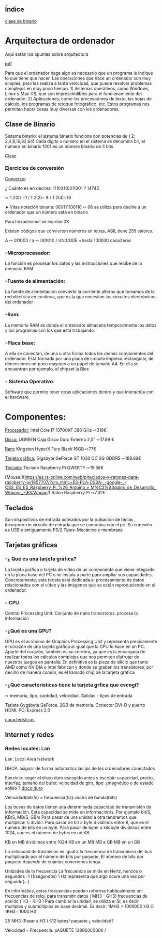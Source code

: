 ## Índice
[clase de binario](#Binario)
# Arquitectura de ordenador
Aquí están los apuntes sobre arquitectura 

[pdf](https://grandecovian.es/FGC/files/D.%20Tecnolog%C3%ADa/TIC%20I/Arquitectura/Arquitectura%20de%20ordenadores.pdf)

Para que el ordenador haga algo es necesario que un programa le indique lo que tiene que hacer.
Las operaciones que hace un ordenador son muy simples, pero las realiza a tanta velocidad, que
puede resolver problemas complejos en muy poco tiempo. 1) Sistemas operativos, como Windows, Linux y Mac OS, que son imprescindibles para el
funcionamiento del ordenador. 2) Aplicaciones, como los procesadores de texto, las hojas de cálculo, los programas de retoque
fotográfico, etc. Estos programas nos permiten hacer cosas muy diversas con los
ordenadores.

## Clase de Binario

Sistema binario: el sistema binario funciona con potencias de ( 2; 2,4,8,16,32,64) Cada dígito o número en el sistema se denomina bit, el número en binario 1001 
es un número binario de 4 bits.

[Clase](https://github.com/d-prieto/Inkscape-fresado-y-soldadura/blob/main/bits%20y%20bytes.md)

### Ejercicios de conversión
[Conversor](https://es.convertbinary.com/binario-a-decimal/)

¿ Cuánto es en decimal 11100110011001 ? 14745

⇨ 1.2(0) =1 / 1.2(3)= 8 / 1.2(4)=16

➤ Vitas notación binaria: 060111100110 ⇨ 06 se utiliza para decirle a un ordenador que un número está en binario


Para hexadecimal se escribe 0X

Existen códigos que convierten números en letras, ASIL tiene 255 valores.

A ⇨ 011000 / a ⇨ 001010 / UNICODE =hasta 100000 caracteres

### ‣Microprocesador: 
La función es procesar los datos y las instrucciones que recibe de la memoria RAM

### ‣Fuente de alimentación: 
La fuente de alimentación convierte la corriente alterna que tomamos de
la red eléctrica en continua, que es la que necesitan los circuitos electrónicos
del ordenador

### ‣Ram: 
La memoria RAM es donde el ordenador almacena temporalmente los datos y los programas
con los que está trabajando.

### ‣Placa base: 
A ella se conectan, de una u otra forma todos los demás componentes del ordenador. Está formada por una placa de circuito
impreso rectangular, de dimensiones un poco mayores a un papel de tamaño A4. En ella se encuentran por ejemplo, el chipset la Bios

### ‣ Sistema Operativo: 
Software que permite tener otras aplicaciones dentro y que interactúa con el hardware

# Componentes:
[Procesador:](https://www.pccomponentes.com/intel-core-i7-10700kf-380-ghz?gclsrc=aw.ds&gclid=Cj0KCQjwqKuKBhCxARIsACf4XuE3JHEseijgf67IeliTR20gCQWV7VReOxEXdpEev9SDnDaeXnIV-ZAaAjjREALw_wcB) Intel Core I7 10700KF 380 GHz ⇨319€

[Disco:](https://www.amazon.es/UGREEN-Carcasa-Disco-9-5mm-Altura/dp/B07D2BHVBD/ref=asc_df_B07D2BHVBD/?tag=googshopes-21&linkCode=df0&hvadid=356462045935&hvpos=&hvnetw=g&hvrand=12019956016998348461&hvpone=&hvptwo=&hvqmt=&hvdev=c&hvdvcmdl=&hvlocint=&hvlocphy=1005427&hvtargid=pla-562687927881&psc=1) UGREEN Caja Disco Duro Externo 2,5" ⇨17.99 €

[Ram:](https://www.pccomponentes.com/kingston-hyperx-fury-black-16gb-ddr4-2666mhz-pc-21300-cl16?gclsrc=aw.ds&gclid=Cj0KCQjwqKuKBhCxARIsACf4XuGmCZ3S87Aiq_v6EC91yFaLgdgjA-Fbmyv347Y4y8vRme3O3HlgmzsaAgrXEALw_wcB) Kingston HyperX Fury Black 16GB ⇨77€

[Tarjeta gráfica:](https://www.pccomponentes.com/gigabyte-geforce-gt-1030-oc-2g-gddr5?gclsrc=aw.ds&gclid=Cj0KCQjwqKuKBhCxARIsACf4XuHhJaPmtEpM2bSBjMA_8QJ9suvYveggQjm1Wi1iuaM4sn1ixAWVwFEaAlG1EALw_wcB) Gigabyte GeForce GT 1030 OC 2G GDDR5 ⇨188.99€

[Teclado:](https://es.rs-online.com/web/p/teclados-y-ratones-para-raspberry-pi/1857714/?cm_mmc=ES-PLA-DS3A-_-google-_-CSS_ES_ES_Raspberry_Pi_%26_Arduino_y_M%C3%B3dulos_de_Desarrollo_Whoop-_-(ES:Whoop!)+Teclados+y+Ratones+para+Raspberry+Pi-_-1857714&matchtype=&pla-318820722176&gclid=EAIaIQobChMI-ZHE2b6S8wIVjNrVCh0SWgiIEAYYBSABEgL3dPD_BwE&gclsrc=aw.ds) Teclado Raspberry Pi QWERTY ⇨15.58€

[Mouse:](https://es.rs-online.com/web/p/teclados-y-ratones-para-raspberry-pi/1857707/?cm_mmc=ES-PLA-DS3A-_-google-_-CSS_ES_ES_Raspberry_Pi_%26_Arduino_y_M%C3%B3dulos_de_Desarrollo_Whoop-_-(ES:Whoop!) Ratón Raspberry Pi ⇨7.32€


## Teclados
Son dispositivos de entrada activados por  la pulsación de teclas , incorporan in circuito de entrada que se comunica con el pc. Su conexión es USB y antiguamente PS/2
Tipos: Mecánico y membrana

## Tarjetas gráficas

### ‣¿ Qué es una tarjeta gráfica? 

La tarjeta gráfica o tarjeta de vídeo de un componente que viene integrado en la placa base del PC o se instala a parte para ampliar sus capacidades. Concretamente, esta tarjeta está dedicada al procesamiento de datos relacionados con el vídeo y las imágenes que se están reproduciendo en el ordenador.

### ‣ CPU  :
Central Processing Unit.  Conjunto de nano transistores. procesa la información

### ‣¿Qué es una GPU?

GPU es el acrónimo de Graphics Processing Unit y representa precisamente el corazón de una tarjeta gráfica al igual que la CPU lo hace en un PC. Aparte del corazón, también es su cerebro, ya que es la encargada de realizar todos los cálculos complejos que nos permiten disfrutar de nuestros juegos en pantalla. En definitiva es la pieza de silicio que tanto AMD como NVIDIA o Intel fabrican y donde se graban los transistores, por decirlo de manera común, es el llamado chip de la tarjeta gráfica.

### ‣¿Qué características tiene la tarjeta grfica que escogí?
⇨ memoria, tipo, cantidad, velocidad.
Salidas - tipos de entrada

Tarjeta Gygabyte GeForce. 2GB de memoria. Conector DVI-D y puerto HDMI. PCI Express 2.0

[características](https://www.opirata.com/p/tarjeta-grafica-gigabyte-geforce-gt-1030-oc-2gb-ddr5)


## Internet y redes
### Redes locales: Lan
Lan: Local Area Network

DHCP: asignar de forma automatica las ips de los ordenadores conectados

Ejercicio: coger el disco duro escogido antes y escribir: 
capacidad, precio, interfaz, tamaño del búfer, velocidad de giro, tipo: ¿magnético o de estado sólido ?
[disco duro](https://www.amazon.es/UGREEN-Carcasa-Disco-9-5mm-Altura/dp/B07D2BHVBD/ref=asc_df_B07D2BHVBD/?tag=googshopes-21&linkCode=df0&hvadid=356462045935&hvpos=&hvnetw=g&hvrand=12019956016998348461&hvpone=&hvptwo=&hvqmt=&hvdev=c&hvdvcmdl=&hvlocint=&hvlocphy=1005427&hvtargid=pla-562687927881&psc=1)

Velocidad(bits/s) = frecuencia(hz).ancho de banda(bits)

Los buses de datos tienen una determinada capacidad de transmisión de información. Esta capacidad se mide en información/s. Por ejemplo bit/S, KB/S, MB/S, GB/s
Para pasar de una unidad a otra tendremos que multiplicar o dividir.
Para pasar de bit a byte dividimos entre 8, que es el número de bits en un byte.
Para pasar de byter a kilobyte dividimos entre 1024, que es el número de bytes en un KB.


KB en MB dividimos entre 1024
KB en un MB
MB a GB 
MB en un GB

La velocidad de trasmisión es igual a la frecuencia de transmisión del bus multiplicado por el número de bits por paquete. El número de bits por paquete depende de cuantas conexiones tenga.

Unidades de la frecuencia
La frecuencia se mide en Hertz, hercios o segundos -1 (1/segundos)
1 Hz representa que algo ocure una vez por segundo(...)

En informática, estas frecuencias pueden referirse habitualmente en: frecuencias de reloj, para transmitir datos ( MH3 - GH3)
frecuencias de sonido ( H3 -  KH3 )
Para cambiar la unidad, se utiliza el SI, es decir multiplos y submúltiplos en base decimal. Es decir: 1MH3 = 1000000 H3 O 1KH3= 1000 H3

25 MH3 (Pasar a H3 ) 512 bytes/ paquete  ¿ velocidad?

Velocidad = Frecuencia. pAQUETE
12800000000 / 
